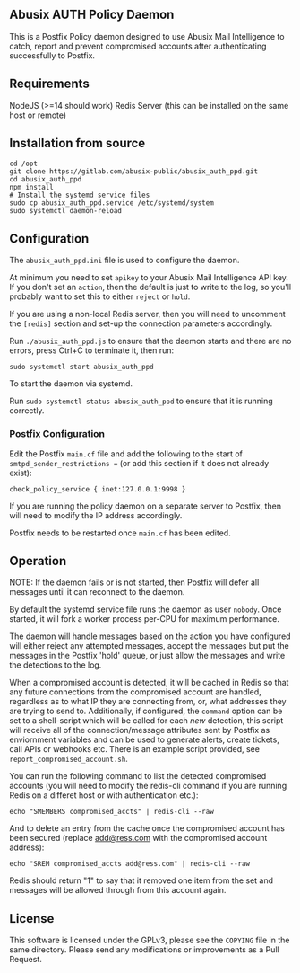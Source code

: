 Abusix AUTH Policy Daemon
-------------------------------------

This is a Postfix Policy daemon designed to use Abusix Mail Intelligence to catch, report and prevent compromised accounts after authenticating successfully to Postfix.

## Requirements
NodeJS (>=14 should work)
Redis Server (this can be installed on the same host or remote)

## Installation from source
`````
cd /opt
git clone https://gitlab.com/abusix-public/abusix_auth_ppd.git
cd abusix_auth_ppd
npm install
# Install the systemd service files
sudo cp abusix_auth_ppd.service /etc/systemd/system
sudo systemctl daemon-reload
`````

## Configuration
The `abusix_auth_ppd.ini` file is used to configure the daemon.

At minimum you need to set `apikey` to your Abusix Mail Intelligence API key.  If you don't set an `action`, then the default is just to write to the log, so you'll probably want to set this to either `reject` or `hold`.

If you are using a non-local Redis server, then you will need to uncomment the `[redis]` section and set-up the connection parameters accordingly.

Run `./abusix_auth_ppd.js` to ensure that the daemon starts and there are no errors, press Ctrl+C to terminate it, then run:

`sudo systemctl start abusix_auth_ppd`

To start the daemon via systemd.

Run `sudo systemctl status abusix_auth_ppd` to ensure that it is running correctly.

### Postfix Configuration

Edit the Postfix `main.cf` file and add the following to the start of `smtpd_sender_restrictions =` (or add this section if it does not already exist):
`````
check_policy_service { inet:127.0.0.1:9998 }
`````

If you are running the policy daemon on a separate server to Postfix, then will need to modify the IP address accordingly.

Postfix needs to be restarted once `main.cf` has been edited.

## Operation

NOTE: If the daemon fails or is not started, then Postfix will defer all messages until it can reconnect to the daemon.

By default the systemd service file runs the daemon as user `nobody`.  Once started, it will fork a worker process per-CPU for maximum performance.

The daemon will handle messages based on the action you have configured will either reject any attempted messages, accept the messages but put the messages in the Postfix 'hold' queue, or just allow the messages and write the detections to the log.

When a compromised account is detected, it will be cached in Redis so that any future connections from the compromised account are handled, regardless as to what IP they are connecting from, or, what addresses they are trying to send to.  Additionally, if configured, the `command` option can be set to a shell-script which will be called for each *new* detection, this script will receive all of the connection/message attributes sent by Postfix as enviornment variables and can be used to generate alerts, create tickets, call APIs or webhooks etc.  There is an example script provided, see `report_compromised_account.sh`.

You can run the following command to list the detected compromised accounts (you will need to modify the redis-cli command if you are running Redis on a differet host or with authentication etc.):

`echo "SMEMBERS compromised_accts" | redis-cli --raw`

And to delete an entry from the cache once the compromised account has been secured (replace add@ress.com with the compromised account address):

`echo "SREM compromised_accts add@ress.com" | redis-cli --raw`

Redis should return "1" to say that it removed one item from the set and messages will be allowed through from this account again.

## License
This software is licensed under the GPLv3, please see the `COPYING` file in the same directory.   Please send any modifications or improvements as a Pull Request.
